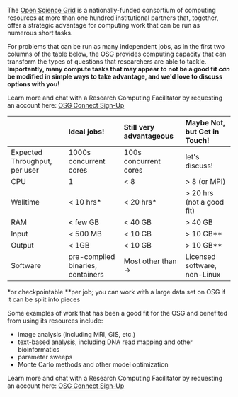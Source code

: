 [title]: - "Is the Open Science Grid for You?"


The [Open Science Grid][osg] is a nationally-funded consortium of computing resources 
at more than one hundred institutional partners that, together, offer a strategic 
advantage for computing work that can be run as numerous short tasks. 

For problems that can be run as many independent jobs, as in the first two columns 
of the table below, the OSG provides computing capacity that can transform the types of 
questions that researchers are able to tackle. **Importantly,
many compute tasks that may appear to not be a good fit _can_ be modified in simple ways 
to take advantage, and we'd love to discuss options with you!** 

Learn more and chat with a Research Computing Facilitator by requesting an account here: [OSG Connect Sign-Up][account-request]

|   		| **Ideal jobs!** | **Still very advantageous** | **Maybe Not, but Get in Touch!** | 
|:----------|:--------------|:--------------|:--------------|
| Expected Throughput, per user		|	1000s concurrent cores |	100s concurrent cores |	let's discuss! |
| CPU		|	1			|	< 8			|	> 8 (or MPI)|
| Walltime	| 	< 10 hrs*	|	< 20 hrs*	|	> 20 hrs (not a good fit)	|
| RAM		| 	< few GB	|	< 40 GB	|	> 40 GB	|
| Input		| 	< 500 MB	|	< 10 GB	|	> 10 GB**		|
| Output	| 	< 1GB		|	< 10 GB	|	> 10 GB**		|
| Software	| pre-compiled binaries, containers | Most other than -> | Licensed software, non-Linux |

*or checkpointable
**per job; you can work with a large data set on OSG if it can be split into pieces

Some examples of work that has been a good fit for the OSG and benefited from 
using its resources include: 

- image analysis (including MRI, GIS, etc.)
- text-based analysis, including DNA read mapping and other bioinformatics
- parameter sweeps
- Monte Carlo methods and other model optimization

Learn more and chat with a Research Computing Facilitator by requesting an account here: [OSG Connect Sign-Up][account-request]

[osg]: https://opensciencegrid.org/
[account-request]: https://osgconnect.net/signup
